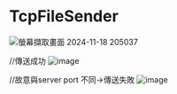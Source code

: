 # TcpFileSender

![螢幕擷取畫面 2024-11-18 205037](https://github.com/user-attachments/assets/83104ff1-1406-4179-ab62-55a6e58e35c0)


//傳送成功
![image](https://github.com/user-attachments/assets/2df02851-78ea-4293-9f4c-2848ee601796)

//故意與server port 不同->傳送失敗
![image](https://github.com/user-attachments/assets/d390c2b9-b54b-4add-8709-04547254f751)


